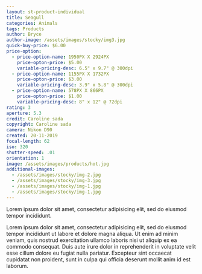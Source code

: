 ```yaml
---
layout: st-product-individual
title: Seagull
categories: Animals
tags: Products
author: Bryce
author-image: /assets/images/stocky/img3.jpg
quick-buy-price: $6.00
price-option:
  - price-option-name: 1950PX X 2924PX
    price-opton-price: $5.00
    variable-pricing-desc: 6.5" x 9.7" @ 300dpi
  - price-option-name: 1155PX X 1732PX
    price-opton-price: $3.00
    variable-pricing-desc: 3.9" x 5.8" @ 300dpi
  - price-option-name: 578PX X 866PX
    price-opton-price: $1.00
    variable-pricing-desc: 8" x 12" @ 72dpi
rating: 3
aperture: 5.3
credit: Caroline sada
copyright: Caroline sada
camera: Nikon D90
created: 20-11-2019
focal-length: 62
iso: 320
shutter-speed: .01
orientation: 1
image: /assets/images/products/hot.jpg
additional-images:
  - /assets/images/stocky/img-2.jpg
  - /assets/images/stocky/img-3.jpg
  - /assets/images/stocky/img-1.jpg
  - /assets/images/stocky/img-1.jpg
---
```


Lorem ipsum dolor sit amet, consectetur adipisicing elit, sed do eiusmod tempor incididunt.

Lorem ipsum dolor sit amet, consectetur adipisicing elit, sed do eiusmod tempor incididunt ut labore et dolore magna aliqua. Ut enim ad minim veniam, quis nostrud exercitation ullamco laboris nisi ut aliquip ex ea commodo consequat. Duis aute irure dolor in reprehenderit in voluptate velit esse cillum dolore eu fugiat nulla pariatur. Excepteur sint occaecat cupidatat non proident, sunt in culpa qui officia deserunt mollit anim id est laborum.
